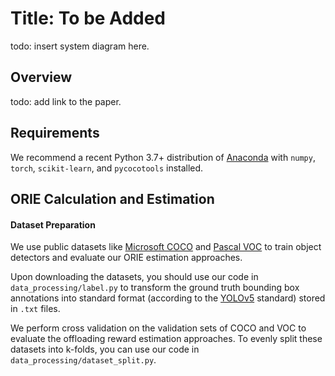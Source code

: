 # Title: To be Added

todo: insert system diagram here.

## Overview

todo: add link to the paper.

## Requirements

We recommend a recent Python 3.7+ distribution of [Anaconda](https://www.anaconda.com/products/individual) with `numpy`, `torch`, `scikit-learn`, and `pycocotools` installed.

## ORIE Calculation and Estimation

#### Dataset Preparation

We use public datasets like [Microsoft COCO](https://cocodataset.org/#home) and [Pascal VOC](http://host.robots.ox.ac.uk/pascal/VOC/) to train object detectors and evaluate our ORIE estimation approaches.

Upon downloading the datasets, you should use our code in `data_processing/label.py` to transform the ground truth bounding box annotations into standard format (according to the [YOLOv5](https://github.com/ultralytics/yolov5) standard) stored in `.txt` files.

We perform cross validation on the validation sets of COCO and VOC to evaluate the offloading reward estimation approaches. To evenly split these datasets into k-folds, you can use our code in `data_processing/dataset_split.py`.
